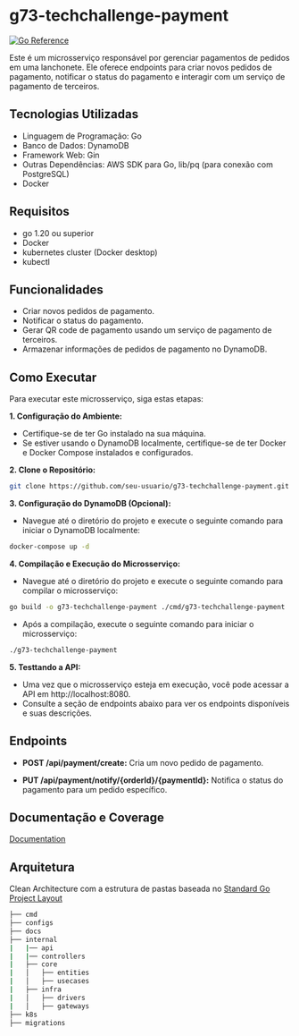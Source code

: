 # g73-techchallenge-payment

[![Go Reference](https://pkg.go.dev/badge/golang.org/x/example.svg)](https://pkg.go.dev/golang.org/x/example)

Este é um microsserviço responsável por gerenciar pagamentos de pedidos em uma lanchonete. Ele oferece endpoints para criar novos pedidos de pagamento, notificar o status do pagamento e interagir com um serviço de pagamento de terceiros.


## Tecnologias Utilizadas

- Linguagem de Programação: Go
- Banco de Dados: DynamoDB
- Framework Web: Gin
- Outras Dependências: AWS SDK para Go, lib/pq (para conexão com PostgreSQL)
- Docker



## Requisitos

- go 1.20 ou superior
- Docker
- kubernetes cluster (Docker desktop)
- kubectl



## Funcionalidades
- Criar novos pedidos de pagamento.
- Notificar o status do pagamento.
- Gerar QR code de pagamento usando um serviço de pagamento de terceiros.
- Armazenar informações de pedidos de pagamento no DynamoDB.



## Como Executar
Para executar este microsserviço, siga estas etapas:

**1. Configuração do Ambiente:**

- Certifique-se de ter Go instalado na sua máquina.
- Se estiver usando o DynamoDB localmente, certifique-se de ter Docker e Docker Compose instalados e configurados.


**2. Clone o Repositório:**

```bash
git clone https://github.com/seu-usuario/g73-techchallenge-payment.git

```

**3. Configuração do DynamoDB (Opcional):**

- Navegue até o diretório do projeto e execute o seguinte comando para iniciar o DynamoDB localmente:

```bash
docker-compose up -d
```

**4. Compilação e Execução do Microsserviço:**

- Navegue até o diretório do projeto e execute o seguinte comando para compilar o microsserviço:

```bash
go build -o g73-techchallenge-payment ./cmd/g73-techchallenge-payment
```

- Após a compilação, execute o seguinte comando para iniciar o microsserviço:
```bash
./g73-techchallenge-payment
```

**5. Testtando a API:**
- Uma vez que o microsserviço esteja em execução, você pode acessar a API em http://localhost:8080.
- Consulte a seção de endpoints abaixo para ver os endpoints disponíveis e suas descrições.




## Endpoints

- **POST /api/payment/create:** Cria um novo pedido de pagamento.

- **PUT /api/payment/notify/{orderId}/{paymentId}:** Notifica o status do pagamento para um pedido específico.

## Documentação e Coverage
[Documentation](https://github.com/IgorRamosBR/g73-techchallenge-payment/tree/master/docs)


## Arquitetura
Clean Architecture com a estrutura de pastas baseada no [Standard Go Project Layout](https://github.com/golang-standards/project-layout#go-directories) 

```bash
├── cmd
├── configs
├── docs
├── internal
|   |── api
|   |── controllers
|   ├── core
|   │   ├── entities
|   │   ├── usecases
|   ├── infra
|   │   ├── drivers
|   │   ├── gateways
├── k8s
├── migrations
```